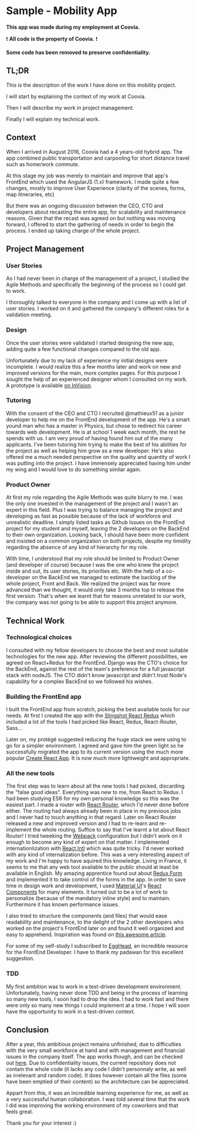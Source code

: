 # Sample - Mobility App

**This app was made during my employment at Coovia.**

:exclamation: **All code is the property of Coovia.** :exclamation:

**Some code has been removed to preserve confidentiality.**

## TL;DR
This is the description of the work I have done on this mobility project.

I will start by explaining the context of my work at Coovia.

Then I will describe my work in project management.

Finally I will explain my technical work.

## Context

When I arrived in August 2016, Coovia had a 4 years-old hybrid app. The app combined public transportation and carpooling for short distance travel such as home/work commute.

At this stage my job was merely to maintain and improve that app's FrontEnd which used the AngularJS (1.x) framework. I made quite a few changes, mostly to improve User Experience (clarity of the scenes, forms, map itineraries, etc)

But there was an ongoing discussion between the CEO, CTO and developers about recasting the entire app, for scalability and maintenance reasons. Given that the recast was agreed on but nothing was moving forward, I offered to start the gathering of needs in order to begin the process. I ended up taking charge of the whole project.

## Project Management

### User Stories
As I had never been in charge of the management of a project, I studied the Agile Methods and specifically the beginning of the process so I could get to work.

I thoroughly talked to everyone in the company and I come up with a list of user stories. I worked on it and gathered the company's different roles for a validation meeting.

### Design
Once the user stories were validated I started designing the new app, adding quite a few functional changes compared to the old app.

Unfortunately due to my lack of experience my initial designs were incomplete. I would realize this a few months later and work on new and improved versions for the main, more complex pages. For this purpose I sought the help of an experienced designer whom I consulted on my work. A prototype is available [on InVision](https://invis.io/UNCOWKSPA).

### Tutoring
With the consent of the CEO and CTO I recruited @mathieux51 as a junior developer to help me on the FrontEnd development of the app. He's a smart yound man who has a master in Physics, but chose to redirect his career towards web development. He is at school 1 week each month, the rest he spends with us. I am very proud of having found him out of the many applicants. I've been tutoring him trying to make the best of his abilities for the project as well as helping him grow as a new developer. He's also offered me a much needed perspective on the quality and quantity of work I was putting into the project. I have immensely appreciated having him under my wing and I would love to do something similar again.

### Product Owner
At first my role regarding the Agile Methods was quite blurry to me. I was the only one invested in the management of the project and I wasn't an expert in this field. Plus I was trying to balance managing the project and developing as fast as possible because of the lack of workforce and unrealistic deadline. I simply listed tasks as Github Issues on the FrontEnd project for my student and myself, leaving the 2 developers on the BackEnd to their own organization. Looking back, I should have been more confident and insisted on a common organization on both projects, despite my timidity regarding the absence of any kind of hierarchy for my role.

With time, I understood that my role should be limited to Product Owner (and developer of course) because I was the one who knew the project inside and out, its user stories, its priorities etc. With the help of a co-developer on the BackEnd we managed to estimate the backlog of the whole project, Front and Back. We realized the project was far more advanced than we thought, it would only take 3 months top to release the first version. That's when we learnt that for reasons unrelated to our work, the company was not going to be able to support this project anymore.

## Technical Work

### Technological choices
I consulted with my fellow developers to choose the best and most suitable technologies for the new app. After reviewing the different possibilities, we agreed on React+Redux for the FrontEnd. Django was the CTO's choice for the BackEnd, against the rest of the team's preference for a full javascript stack with nodeJS. The CTO didn't know javascript and didn't trust Node's capability for a complex BackEnd so we followed his wishes.

### Building the FrontEnd app
I built the FrontEnd app from scratch, picking the best available tools for our needs. At first I created the app with the [Slingshot React Redux](https://github.com/coryhouse/react-slingshot) which included a lot of the tools I had picked like React, Redux, React-Router, Sass...

Later on, my protégé suggested reducing the huge stack we were using to go for a simpler environment. I agreed and gave him the green light so he successfully migrated the app to its current version using the much more popular [Create React App](https://github.com/facebookincubator/create-react-app). It is now much more lightweight and appropriate.

### All the new tools
The first step was to learn about all the new tools I had picked, discarding the "false good ideas".
Everything was new to me, from React to Redux.
I had been studying ES6 for my own personal knowledge so this was the easiest part.
I made a router with [React Router](https://github.com/ReactTraining/react-router/tree/master/packages/react-router), which I'd never done before either. The routing had always already been in place in my previous jobs and I never had to touch anything in that regard. Later on React Router released a new and improved version and I had to re-learn and re-implement the whole routing. Suffice to say that I've learnt a lot about React Router!
I tried tweeking the [Webpack](https://webpack.github.io/) configuration but I didn't work on it enough to become any kind of expert on that matter.
I implemented internationlization with [React Intl](https://github.com/yahoo/react-intl) which was quite tricky. I'd never worked with any kind of internalization before. This was a very interesting aspect of my work and I'm happy to have aquired this knowledge. Living in France, it seems to me that any web tool available to the public should at least be available in English.
My amazing apprentice found out about [Redux Form](https://redux-form.com/7.1.2/) and implemented it to take control of the forms in the app.
In order to save time in design work and development, I used [Material UI](http://www.material-ui.com/#/)'s [React Components](https://github.com/callemall/material-ui) for many elements. It turned out to be a lot of work to personalize (because of the mandatory inline style) and to maintain. Furthermore it has known performance issues.

I also tried to structure the components (and files) that would ease readability and maintenance, to the delight of the 2 other developers who worked on the project's FrontEnd later on and found it well organized and easy to apprehend. Inspiration was found on [this awesome article](https://medium.com/@alexmngn/how-to-better-organize-your-react-applications-2fd3ea1920f1).

For some of my self-study I subscribed to [EggHead](https://egghead.io), an incredible resource for the FrontEnd Developer. I have to thank my padawan for this excellent suggestion.

### TDD
My first ambition was to work in a test-driven development environment. Unfortunately, having never done TDD and being in the process of learning so many new tools, I soon had to drop the idea. I had to work fast and there were only so many new things I could implement at a time. I hope I will soon have the opportunity to work in a test-driven context.

## Conclusion
After a year, this ambitious project remains unfinished, due to difficulties with the very small workforce at hand and with management and financial issues in the company itself.
The app works though, and can be checked out [here](https://refonte.coovia.fr).
Due to confidentiality issues, the current repository does not contain the whole code (it lacks any code I didn't personnaly write, as well as irrelevant and random code). It does however contain all the files (some have been emptied of their content) so the architecture can be appreciated.

Appart from this, it was an incredible learning experience for me, as well as a very successful human collaboration. I was told several time that the work I did was improving the working environment of my coworkers and that feels great.


Thank you for your interest :)
